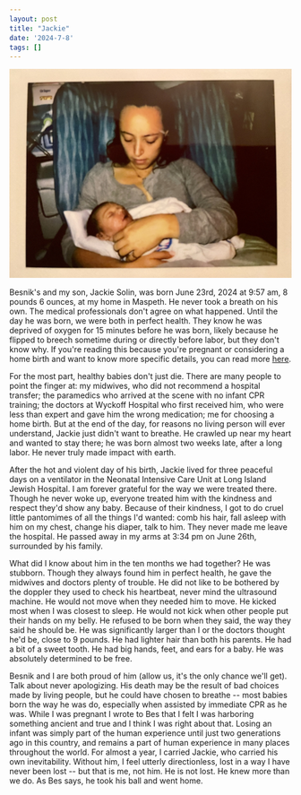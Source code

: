 ```yaml
---
layout: post
title: "Jackie"
date: '2024-7-8'
tags: []
---
```


![Jackie](/assets/jackie2.jpeg)

Besnik's and my son, Jackie Solin, was born June 23rd, 2024 at 9:57 am, 8 pounds 6 ounces, at my home in Maspeth. He never took a breath on his own. The medical professionals don't agree on what happened. Until the day he was born, we were both in perfect health. They know he was deprived of oxygen for 15 minutes before he was born, likely because he flipped to breech sometime during or directly before labor, but they don't know why. If you're reading this because you're pregnant or considering a home birth and want to know more specific details, you can read more <a href="https://www.reddit.com/r/homebirth/comments/1dxg26g/a_beautiful_home_birth_and_loss/"> here</a>.

For the most part, healthy babies don't just die. There are many people to point the finger at: my midwives, who did not recommend a hospital transfer; the paramedics who arrived at the scene with no infant CPR training; the doctors at Wyckoff Hospital who first received him, who were less than expert and gave him the wrong medication; me for choosing a home birth. But at the end of the day, for reasons no living person will ever understand, Jackie just didn't want to breathe. He crawled up near my heart and wanted to stay there; he was born almost two weeks late, after a long labor. He never truly made impact with earth.

After the hot and violent day of his birth, Jackie lived for three peaceful days on a ventilator in the Neonatal Intensive Care Unit at Long Island Jewish Hospital. I am forever grateful for the way we were treated there. Though he never woke up, everyone treated him with the kindness and respect they'd show any baby. Because of their kindness, I got to do cruel little pantomimes of all the things I'd wanted: comb his hair, fall asleep with him on my chest, change his diaper, talk to him. They never made me leave the hospital. He passed away in my arms at 3:34 pm on June 26th, surrounded by his family.

What did I know about him in the ten months we had together? He was stubborn. Though they always found him in perfect health, he gave the midwives and doctors plenty of trouble. He did not like to be bothered by the doppler they used to check his heartbeat, never mind the ultrasound machine. He would not move when they needed him to move. He kicked most when I was closest to sleep. He would not kick when other people put their hands on my belly. He refused to be born when they said, the way they said he should be. He was significantly larger than I or the doctors thought he'd be, close to 9 pounds. He had lighter hair than both his parents. He had a bit of a sweet tooth. He had big hands, feet, and ears for a baby. He was absolutely determined to be free.

Besnik and I are both proud of him (allow us, it's the only chance we'll get). Talk about never apologizing. His death may be the result of bad choices made by living people, but he could have chosen to breathe -- most babies born the way he was do, especially when assisted by immediate CPR as he was. While I was pregnant I wrote to Bes that I felt I was harboring something ancient and true and I think I was right about that. Losing an infant was simply part of the human experience until just two generations ago in this country, and remains a part of human experience in many places throughout the world. For almost a year, I carried Jackie, who carried his own inevitability. Without him, I feel utterly directionless, lost in a way I have never been lost -- but that is me, not him. He is not lost. He knew more than we do. As Bes says, he took his ball and went home. 
